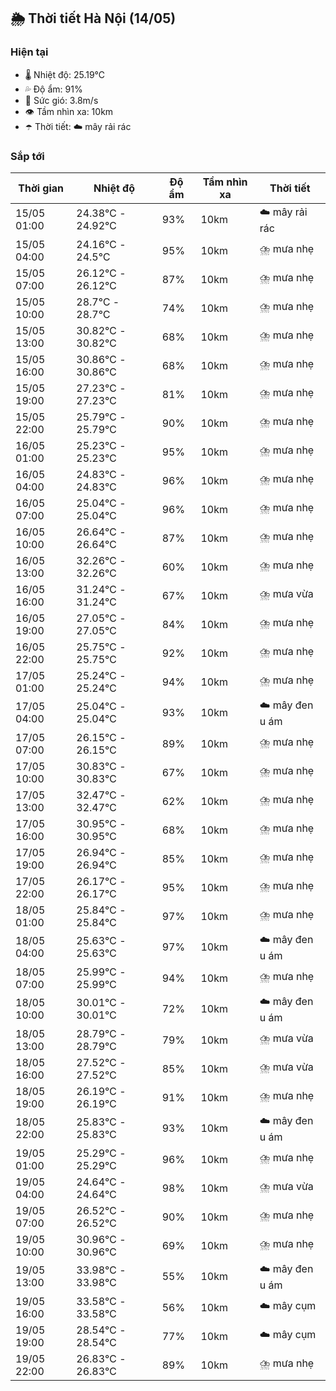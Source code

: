 ## 🌦️ Thời tiết Hà Nội (14/05)

### Hiện tại

- 🌡️ Nhiệt độ: 25.19℃
- 💦 Độ ẩm: 91%
- 💨 Sức gió: 3.8m/s
- 👁️ Tầm nhìn xa: 10km
- ☂️ Thời tiết: ☁️ mây rải rác

### Sắp tới

| Thời gian | Nhiệt độ | Độ ẩm | Tầm nhìn xa | Thời tiết |
| --- | --- | --- | --- | --- |
| 15/05 01:00 | 24.38℃ - 24.92℃ | 93% | 10km | ☁️ mây rải rác |
| 15/05 04:00 | 24.16℃ - 24.5℃ | 95% | 10km | ⛈️ mưa nhẹ |
| 15/05 07:00 | 26.12℃ - 26.12℃ | 87% | 10km | ⛈️ mưa nhẹ |
| 15/05 10:00 | 28.7℃ - 28.7℃ | 74% | 10km | ⛈️ mưa nhẹ |
| 15/05 13:00 | 30.82℃ - 30.82℃ | 68% | 10km | ⛈️ mưa nhẹ |
| 15/05 16:00 | 30.86℃ - 30.86℃ | 68% | 10km | ⛈️ mưa nhẹ |
| 15/05 19:00 | 27.23℃ - 27.23℃ | 81% | 10km | ⛈️ mưa nhẹ |
| 15/05 22:00 | 25.79℃ - 25.79℃ | 90% | 10km | ⛈️ mưa nhẹ |
| 16/05 01:00 | 25.23℃ - 25.23℃ | 95% | 10km | ⛈️ mưa nhẹ |
| 16/05 04:00 | 24.83℃ - 24.83℃ | 96% | 10km | ⛈️ mưa nhẹ |
| 16/05 07:00 | 25.04℃ - 25.04℃ | 96% | 10km | ⛈️ mưa nhẹ |
| 16/05 10:00 | 26.64℃ - 26.64℃ | 87% | 10km | ⛈️ mưa nhẹ |
| 16/05 13:00 | 32.26℃ - 32.26℃ | 60% | 10km | ⛈️ mưa nhẹ |
| 16/05 16:00 | 31.24℃ - 31.24℃ | 67% | 10km | ⛈️ mưa vừa |
| 16/05 19:00 | 27.05℃ - 27.05℃ | 84% | 10km | ⛈️ mưa nhẹ |
| 16/05 22:00 | 25.75℃ - 25.75℃ | 92% | 10km | ⛈️ mưa nhẹ |
| 17/05 01:00 | 25.24℃ - 25.24℃ | 94% | 10km | ⛈️ mưa nhẹ |
| 17/05 04:00 | 25.04℃ - 25.04℃ | 93% | 10km | ☁️ mây đen u ám |
| 17/05 07:00 | 26.15℃ - 26.15℃ | 89% | 10km | ⛈️ mưa nhẹ |
| 17/05 10:00 | 30.83℃ - 30.83℃ | 67% | 10km | ⛈️ mưa nhẹ |
| 17/05 13:00 | 32.47℃ - 32.47℃ | 62% | 10km | ⛈️ mưa nhẹ |
| 17/05 16:00 | 30.95℃ - 30.95℃ | 68% | 10km | ⛈️ mưa nhẹ |
| 17/05 19:00 | 26.94℃ - 26.94℃ | 85% | 10km | ⛈️ mưa nhẹ |
| 17/05 22:00 | 26.17℃ - 26.17℃ | 95% | 10km | ⛈️ mưa nhẹ |
| 18/05 01:00 | 25.84℃ - 25.84℃ | 97% | 10km | ⛈️ mưa nhẹ |
| 18/05 04:00 | 25.63℃ - 25.63℃ | 97% | 10km | ☁️ mây đen u ám |
| 18/05 07:00 | 25.99℃ - 25.99℃ | 94% | 10km | ⛈️ mưa nhẹ |
| 18/05 10:00 | 30.01℃ - 30.01℃ | 72% | 10km | ☁️ mây đen u ám |
| 18/05 13:00 | 28.79℃ - 28.79℃ | 79% | 10km | ⛈️ mưa vừa |
| 18/05 16:00 | 27.52℃ - 27.52℃ | 85% | 10km | ⛈️ mưa vừa |
| 18/05 19:00 | 26.19℃ - 26.19℃ | 91% | 10km | ⛈️ mưa nhẹ |
| 18/05 22:00 | 25.83℃ - 25.83℃ | 93% | 10km | ☁️ mây đen u ám |
| 19/05 01:00 | 25.29℃ - 25.29℃ | 96% | 10km | ⛈️ mưa nhẹ |
| 19/05 04:00 | 24.64℃ - 24.64℃ | 98% | 10km | ⛈️ mưa vừa |
| 19/05 07:00 | 26.52℃ - 26.52℃ | 90% | 10km | ⛈️ mưa nhẹ |
| 19/05 10:00 | 30.96℃ - 30.96℃ | 69% | 10km | ⛈️ mưa nhẹ |
| 19/05 13:00 | 33.98℃ - 33.98℃ | 55% | 10km | ☁️ mây đen u ám |
| 19/05 16:00 | 33.58℃ - 33.58℃ | 56% | 10km | ☁️ mây cụm |
| 19/05 19:00 | 28.54℃ - 28.54℃ | 77% | 10km | ☁️ mây cụm |
| 19/05 22:00 | 26.83℃ - 26.83℃ | 89% | 10km | ⛈️ mưa nhẹ |
